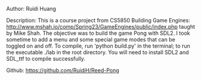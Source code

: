 Author: Ruidi Huang

Description: This is a course project from CS5850 Building Game Engines: http://www.mshah.io/comp/Spring23/GameEngines/public/index.php taught by Mike Shah. The objective was to build the game Pong with SDL2. I took sometime to add a menu and some special game modes that can be toggled on and off. To compile, run 'python build.py' in the terminal; to run the executable ./lab in the root directory. You will need to install SDL2 and SDL_ttf to compile successfully.

Github: https://github.com/RuidiH/Reed-Pong